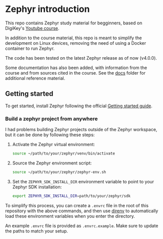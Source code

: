 # Zephyr introduction

This repo contains Zephyr study material for begginners, based on DigiKey's [Youtube course](https://github.com/mattiaVDM/zephyr-introduction).

In addition to the course material, this repo is meant to simplify the development on Linux devices, removing the need of using a Docker container to run Zephyr.

The code has been tested on the latest Zephyr release as of now (v4.0.0).

Some documentation has also been added, with information from the course and from sources cited in the course. See the [docs](docs/) folder for additional reference material.

## Getting started

To get started, install Zephyr following the official [Getting started guide](https://docs.zephyrproject.org/4.0.0/develop/getting_started/index.html).

### Build a zephyr project from anywhere

I had problems building Zephyr projects outside of the Zephyr workspace, but it can be done by following these steps:

1. Activate the Zephyr virtual environment:

   ```bash
   source ~/path/to/your/zephyr/venv/bin/activate
   ```

2. Source the Zephyr environment script:

   ```bash
   source ~/path/to/your/zephyr/zephyr-env.sh
   ```

3. Set the `ZEPHYR_SDK_INSTALL_DIR` environment variable to point to your Zephyr SDK installation:

    ```bash
    export ZEPHYR_SDK_INSTALL_DIR=path/to/your/zephyr/sdk
    ```

To simplify this process, you can create a `.envrc` file in the root of this repository with the above commands, and then use [direnv](https://direnv.net/) to automatically load these environment variables when you enter the directory.

An example `.envrc` file is provided as `.envrc.example`. Make sure to update the paths to match your setup.
